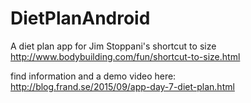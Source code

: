 # DietPlanAndroid
A diet plan app for Jim Stoppani's shortcut to size  
http://www.bodybuilding.com/fun/shortcut-to-size.html

find information and a demo video here:  
http://blog.frand.se/2015/09/app-day-7-diet-plan.html
